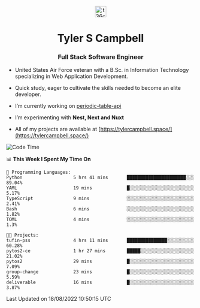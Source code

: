 <p align="center">
<a href="https://www.linkedin.com/in/t36campbell" target="blank"><img align="center" src="https://ik.imagekit.io/t36campbell/Portfolio/linkedin.png.original_m8bbGgPh6.png" alt="t36campbell" height="30" width="30" /></a>
</p>
<h1 align="center">Tyler S Campbell</h1>
<h3 align="center">Full Stack Software Engineer</h3>

* United States Air Force veteran with a B.Sc. in Information Technology specializing in Web Application Development. 

* Quick study, eager to cultivate the skills needed to become an elite developer.

* I’m currently working on [periodic-table-api](https://github.com/t36campbell/periodic-table-api)

* I’m experimenting with **Nest, Next and Nuxt**

* All of my projects are available at [https://tylercampbell.space/](https://tylercampbell.space/)

<!--START_SECTION:waka-->
![Code Time](http://img.shields.io/badge/Code%20Time-1%2C737%20hrs%2036%20mins-blue)

📊 **This Week I Spent My Time On** 

```text
💬 Programming Languages: 
Python                   5 hrs 41 mins       ██████████████████████░░░   89.04% 
YAML                     19 mins             █░░░░░░░░░░░░░░░░░░░░░░░░   5.17% 
TypeScript               9 mins              ░░░░░░░░░░░░░░░░░░░░░░░░░   2.41% 
Bash                     6 mins              ░░░░░░░░░░░░░░░░░░░░░░░░░   1.82% 
TOML                     4 mins              ░░░░░░░░░░░░░░░░░░░░░░░░░   1.3%

🐱‍💻 Projects: 
tufin-pss                4 hrs 11 mins       ███████████████░░░░░░░░░░   60.28% 
pytos2-ce                1 hr 27 mins        █████░░░░░░░░░░░░░░░░░░░░   21.02% 
pytos2                   29 mins             █░░░░░░░░░░░░░░░░░░░░░░░░   7.09% 
group-change             23 mins             █░░░░░░░░░░░░░░░░░░░░░░░░   5.59% 
deliverable              16 mins             █░░░░░░░░░░░░░░░░░░░░░░░░   3.87%

```


 Last Updated on 18/08/2022 10:50:15 UTC
<!--END_SECTION:waka-->
